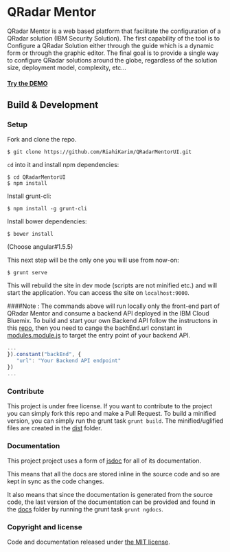 # QRadar Mentor
QRadar Mentor is a web based platform that facilitate the configuration of a QRadar solution (IBM Security Solution).
The first capability of the tool is to Configure a QRadar Solution either through the guide which is a dynamic form or through the graphic editor. The final goal is to provide a single way to configure QRadar solutions around the globe, regardless of the solution size, deployment model, complexity, etc...
#### [Try the DEMO](http://qradarmentor.mybluemix.net/)

## Build & Development
### Setup

Fork and clone the repo. 
```shell
$ git clone https://github.com/RiahiKarim/QRadarMentorUI.git
```

`cd` into it and install npm dependencies:

```shell
$ cd QRadarMentorUI
$ npm install
```

Install grunt-cli:

```shell
$ npm install -g grunt-cli
```
Install bower dependencies:

```shell
$ bower install
```
(Choose angular#1.5.5)

This next step will be the only one you will use from now-on:

```shell
$ grunt serve
```

This will rebuild the site in dev mode (scripts are not minified etc.) and will start the application. You can access the site on `localhost:9000`.

####Note : 
The commands above will run locally only the front-end part of QRadar Mentor and consume a backend API deployed in the IBM Cloud Bluemix.
To build and start your own Backend API follow the instructons in this [repo](https://github.com/RiahiKarim/QRadarMentor.API), then you need to cange the bachEnd.url constant in [modules.module.js](https://github.com/RiahiKarim/QRadarMentorUI/blob/master/app/modules/app.module.js) to target the entry point of your backend API.
```javascript
...
}).constant("backEnd", {
   "url": "Your Backend API endpoint"
})
...
```

### Contribute
This project is under free license. If you want to contribute to the project you can simply fork this repo and make a Pull Request. To build a minified version, you can simply run the grunt task `grunt build`. The minified/uglified files are created in the [dist](https://github.com/RiahiKarim/QRadarMentorUI/tree/master/dist) folder.

### Documentation
This project project uses a form of [jsdoc](http://usejsdoc.org/) for all of its documentation.

This means that all the docs are stored inline in the source code and so are kept in sync as the code changes.

It also means that since the documentation is generated from the source code, the last version of the documentation can be provided and found in the [docs](https://github.com/RiahiKarim/QRadarMentorUI/tree/master/docs) folder by running the grunt task `grunt ngdocs`.

### Copyright and license
Code and documentation released under [the MIT license](https://github.com/RiahiKarim/QRadarMentorUI/blob/master/LICENCE).
